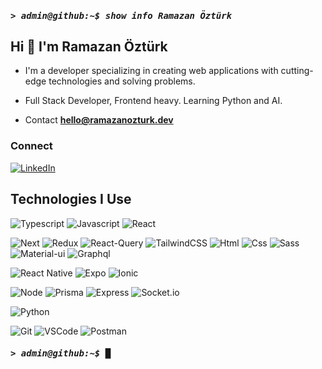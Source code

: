 <h5>
  <samp>> admin@github:~$ show info Ramazan Öztürk</samp>
</h5>

<h2>
  Hi 👋 I'm Ramazan Öztürk
</h2>

- I'm a developer specializing in creating web applications with cutting-edge technologies and solving problems.

- Full Stack Developer, Frontend heavy. Learning Python and AI.

- Contact **hello@ramazanozturk.dev**

<h3>Connect</h3>

[![LinkedIn](https://img.shields.io/badge/LinkedIn-0A66C2?style=for-the-badge&logo=linkedin&logoColor=white)](https://www.linkedin.com/in/ramazan-ozturk)

<h2>Technologies I Use</h2>

![Typescript](https://img.shields.io/badge/TypeScript-3178C6?style=for-the-badge&logo=typescript&logoColor=white)
![Javascript](https://img.shields.io/badge/JavaScript-323330?style=for-the-badge&logo=javascript&logoColor=F7DF1E)
![React](https://img.shields.io/badge/React-20232A?style=for-the-badge&logo=react&logoColor=61DAFB)

![Next](https://img.shields.io/badge/Next-000000?style=for-the-badge&logo=nextdotjs&logoColor=FFFFFF)
![Redux](https://img.shields.io/badge/Redux-764ABC?style=for-the-badge&logo=redux&logoColor=white)
![React-Query](https://img.shields.io/badge/React_Query-FF4154?style=for-the-badge&logo=react-query&logoColor=white)
![TailwindCSS](https://img.shields.io/badge/Tailwind_CSS-06B6D4?style=for-the-badge&logo=tailwind-css&logoColor=white)
![Html](https://img.shields.io/badge/HTML5-E34F26?style=for-the-badge&logo=html5&logoColor=white)
![Css](https://img.shields.io/badge/CSS3-1572B6?style=for-the-badge&logo=css3&logoColor=white)
![Sass](https://img.shields.io/badge/SASS-CC6699?style=for-the-badge&logo=sass&logoColor=white)
![Material-ui](https://img.shields.io/badge/Material_UI-0081CB?style=for-the-badge&logo=mui&logoColor=white)
![Graphql](https://img.shields.io/badge/GraphQL-E434AA?style=for-the-badge&logo=graphql&logoColor=white)

![React Native](https://img.shields.io/badge/React_Native-282C34?style=for-the-badge&logo=react&logoColor=61DAFB)
![Expo](https://img.shields.io/badge/Expo-FFFFFF?style=for-the-badge&logo=expo&logoColor=black)
![Ionic](https://img.shields.io/badge/Ionic-3880FF?style=for-the-badge&logo=ionic&logoColor=white)

![Node](https://img.shields.io/badge/Node-339933?style=for-the-badge&logo=nodedotjs&logoColor=FFFFFF)
![Prisma](https://img.shields.io/badge/Prisma-FFFFFF?style=for-the-badge&logo=prisma&logoColor=000000)
![Express](https://img.shields.io/badge/Express-000000?style=for-the-badge&logo=express&logoColor=FFFFFF)
![Socket.io](https://img.shields.io/badge/Socket.io-FFFFFF?style=for-the-badge&logo=socket.io&logoColor=000000)

![Python](https://img.shields.io/badge/Python-3776AB?style=for-the-badge&logo=python&logoColor=white)

![Git](https://img.shields.io/badge/GIT-E44C30?style=for-the-badge&logo=git&logoColor=white)
![VSCode](https://img.shields.io/badge/vscode-007ACC?style=for-the-badge&logo=visualstudiocode&logoColor=FFFFFF)
![Postman](https://img.shields.io/badge/postman-FF6C37?style=for-the-badge&logo=postman&logoColor=FFFFFF)

<h5>
  <samp>> admin@github:~$ █</samp>
</h5>
